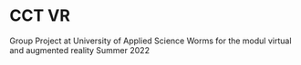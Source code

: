 # CCT VR
 Group Project at University of Applied Science Worms for the modul virtual and augmented reality Summer 2022

